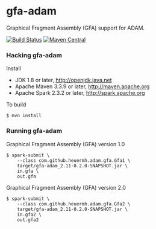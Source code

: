 # gfa-adam

Graphical Fragment Assembly (GFA) support for ADAM.

[![Build Status](https://travis-ci.org/heuermh/gfa-adam.svg?branch=master)](https://travis-ci.org/heuermh/gfa-adam)
[![Maven Central](https://img.shields.io/maven-central/v/com.github.heuermh.gfaadam/gfa-adam_2.11.svg?maxAge=600)](http://search.maven.org/#search%7Cga%7C1%7Ccom.github.heuermh.gfaadam)

### Hacking gfa-adam

Install

 * JDK 1.8 or later, http://openjdk.java.net
 * Apache Maven 3.3.9 or later, http://maven.apache.org
 * Apache Spark 2.3.2 or later, http://spark.apache.org


To build

    $ mvn install


### Running gfa-adam

Graphical Fragment Assembly (GFA) version 1.0
```
$ spark-submit \
    --class com.github.heuermh.adam.gfa.Gfa1 \
    target/gfa-adam_2.11-0.2.0-SNAPSHOT.jar \
    in.gfa \
    out.gfa
```

Graphical Fragment Assembly (GFA) version 2.0
```
$ spark-submit \
    --class com.github.heuermh.adam.gfa.Gfa2 \
    target/gfa-adam_2.11-0.2.0-SNAPSHOT.jar \
    in.gfa2 \
    out.gfa2
```
